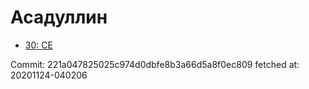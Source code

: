 # Асадуллин
- [30: CE](30.md)

Commit: 221a047825025c974d0dbfe8b3a66d5a8f0ec809
 fetched at: 20201124-040206
